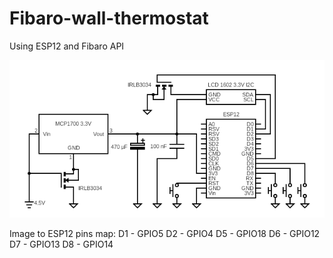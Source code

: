 # Fibaro-wall-thermostat
Using ESP12 and Fibaro API

![Circuit](circ3.png?raw=true "Circuit")

Image to ESP12 pins map:
D1 - GPIO5
D2 - GPIO4
D5 - GPIO18
D6 - GPIO12
D7 - GPIO13
D8 - GPIO14
